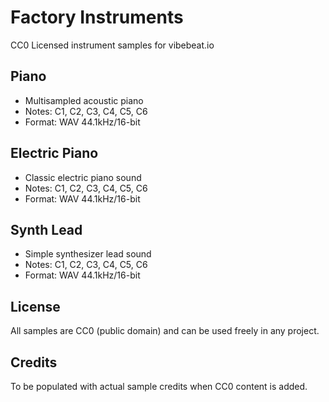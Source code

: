 # Factory Instruments

CC0 Licensed instrument samples for vibebeat.io

## Piano
- Multisampled acoustic piano
- Notes: C1, C2, C3, C4, C5, C6
- Format: WAV 44.1kHz/16-bit

## Electric Piano
- Classic electric piano sound
- Notes: C1, C2, C3, C4, C5, C6
- Format: WAV 44.1kHz/16-bit

## Synth Lead
- Simple synthesizer lead sound
- Notes: C1, C2, C3, C4, C5, C6
- Format: WAV 44.1kHz/16-bit

## License
All samples are CC0 (public domain) and can be used freely in any project.

## Credits
To be populated with actual sample credits when CC0 content is added.
